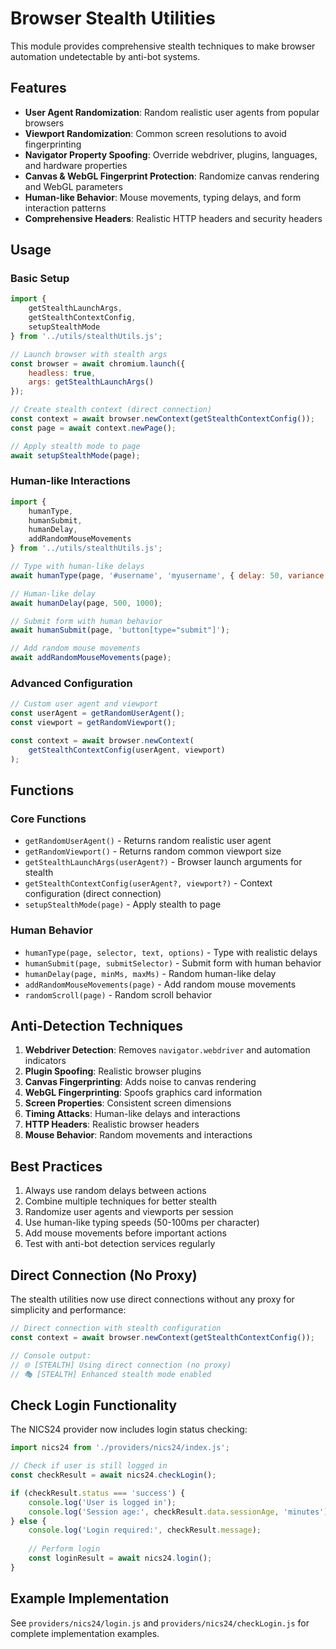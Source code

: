 # Browser Stealth Utilities

This module provides comprehensive stealth techniques to make browser automation undetectable by anti-bot systems.

## Features

- **User Agent Randomization**: Random realistic user agents from popular browsers
- **Viewport Randomization**: Common screen resolutions to avoid fingerprinting
- **Navigator Property Spoofing**: Override webdriver, plugins, languages, and hardware properties
- **Canvas & WebGL Fingerprint Protection**: Randomize canvas rendering and WebGL parameters
- **Human-like Behavior**: Mouse movements, typing delays, and form interaction patterns
- **Comprehensive Headers**: Realistic HTTP headers and security headers

## Usage

### Basic Setup

```javascript
import { 
    getStealthLaunchArgs, 
    getStealthContextConfig, 
    setupStealthMode 
} from '../utils/stealthUtils.js';

// Launch browser with stealth args
const browser = await chromium.launch({ 
    headless: true,
    args: getStealthLaunchArgs()
});

// Create stealth context (direct connection)
const context = await browser.newContext(getStealthContextConfig());
const page = await context.newPage();

// Apply stealth mode to page
await setupStealthMode(page);
```

### Human-like Interactions

```javascript
import { 
    humanType, 
    humanSubmit, 
    humanDelay, 
    addRandomMouseMovements 
} from '../utils/stealthUtils.js';

// Type with human-like delays
await humanType(page, '#username', 'myusername', { delay: 50, variance: 50 });

// Human-like delay
await humanDelay(page, 500, 1000);

// Submit form with human behavior
await humanSubmit(page, 'button[type="submit"]');

// Add random mouse movements
await addRandomMouseMovements(page);
```

### Advanced Configuration

```javascript
// Custom user agent and viewport
const userAgent = getRandomUserAgent();
const viewport = getRandomViewport();

const context = await browser.newContext(
    getStealthContextConfig(userAgent, viewport)
);
```

## Functions

### Core Functions

- `getRandomUserAgent()` - Returns random realistic user agent
- `getRandomViewport()` - Returns random common viewport size
- `getStealthLaunchArgs(userAgent?)` - Browser launch arguments for stealth
- `getStealthContextConfig(userAgent?, viewport?)` - Context configuration (direct connection)
- `setupStealthMode(page)` - Apply stealth to page

### Human Behavior

- `humanType(page, selector, text, options)` - Type with realistic delays
- `humanSubmit(page, submitSelector)` - Submit form with human behavior
- `humanDelay(page, minMs, maxMs)` - Random human-like delay
- `addRandomMouseMovements(page)` - Add random mouse movements
- `randomScroll(page)` - Random scroll behavior

## Anti-Detection Techniques

1. **Webdriver Detection**: Removes `navigator.webdriver` and automation indicators
2. **Plugin Spoofing**: Realistic browser plugins
3. **Canvas Fingerprinting**: Adds noise to canvas rendering
4. **WebGL Fingerprinting**: Spoofs graphics card information
5. **Screen Properties**: Consistent screen dimensions
6. **Timing Attacks**: Human-like delays and interactions
7. **HTTP Headers**: Realistic browser headers
8. **Mouse Behavior**: Random movements and interactions

## Best Practices

1. Always use random delays between actions
2. Combine multiple techniques for better stealth
3. Randomize user agents and viewports per session
4. Use human-like typing speeds (50-100ms per character)
5. Add mouse movements before important actions
6. Test with anti-bot detection services regularly

## Direct Connection (No Proxy)

The stealth utilities now use direct connections without any proxy for simplicity and performance:

```javascript
// Direct connection with stealth configuration
const context = await browser.newContext(getStealthContextConfig());

// Console output:
// 🌐 [STEALTH] Using direct connection (no proxy)
// 🎭 [STEALTH] Enhanced stealth mode enabled
```

## Check Login Functionality

The NICS24 provider now includes login status checking:

```javascript
import nics24 from './providers/nics24/index.js';

// Check if user is still logged in
const checkResult = await nics24.checkLogin();

if (checkResult.status === 'success') {
    console.log('User is logged in');
    console.log('Session age:', checkResult.data.sessionAge, 'minutes');
} else {
    console.log('Login required:', checkResult.message);
    
    // Perform login
    const loginResult = await nics24.login();
}
```

## Example Implementation

See `providers/nics24/login.js` and `providers/nics24/checkLogin.js` for complete implementation examples.